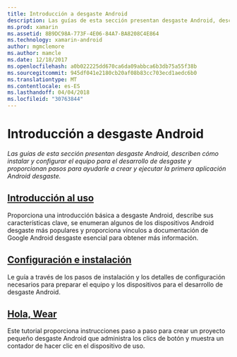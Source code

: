 ```yaml
---
title: Introducción a desgaste Android
description: Las guías de esta sección presentan desgaste Android, describen cómo instalar y configurar el equipo para el desarrollo de desgaste y proporcionan pasos para ayudarle a crear y ejecutar la primera aplicación Android desgaste.
ms.prod: xamarin
ms.assetid: 8B9DC98A-773F-4E06-84A7-BA8208C4E864
ms.technology: xamarin-android
author: mgmclemore
ms.author: mamcle
ms.date: 12/18/2017
ms.openlocfilehash: a0b022225dd670ca6da09abbca6b3db75a55f38b
ms.sourcegitcommit: 945df041e2180cb20af08b83cc703ecd1aedc6b0
ms.translationtype: MT
ms.contentlocale: es-ES
ms.lasthandoff: 04/04/2018
ms.locfileid: "30763844"
---
```

# <a name="getting-started-with-android-wear"></a>Introducción a desgaste Android

_Las guías de esta sección presentan desgaste Android, describen cómo instalar y configurar el equipo para el desarrollo de desgaste y proporcionan pasos para ayudarle a crear y ejecutar la primera aplicación Android desgaste._

## <a name="introduction-to-wearandroidwearget-startedintro-to-wearmd"></a>[Introducción al uso](~/android/wear/get-started/intro-to-wear.md)

Proporciona una introducción básica a desgaste Android, describe sus características clave, se enumeran algunos de los dispositivos Android desgaste más populares y proporciona vínculos a documentación de Google Android desgaste esencial para obtener más información.

## <a name="setup--installationandroidwearget-startedinstallationmd"></a>[Configuración e instalación](~/android/wear/get-started/installation.md)

Le guía a través de los pasos de instalación y los detalles de configuración necesarios para preparar el equipo y los dispositivos para el desarrollo de desgaste Android.

## <a name="hello-wearandroidwearget-startedhello-wearmd"></a>[Hola, Wear](~/android/wear/get-started/hello-wear.md)

Este tutorial proporciona instrucciones paso a paso para crear un proyecto pequeño desgaste Android que administra los clics de botón y muestra un contador de hacer clic en el dispositivo de uso.
